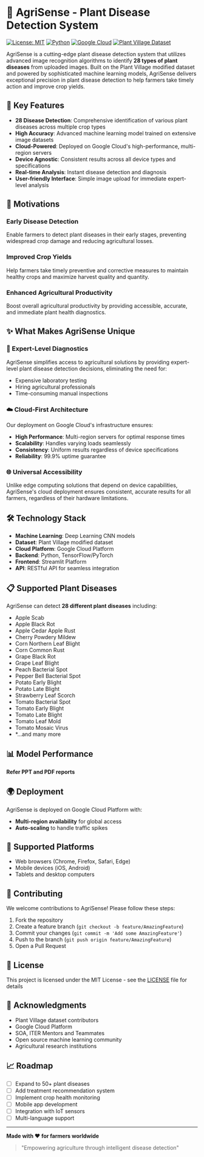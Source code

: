 # 🌱 AgriSense - Plant Disease Detection System

[![License: MIT](https://img.shields.io/badge/License-MIT-yellow.svg)](https://opensource.org/licenses/MIT)
[![Python](https://img.shields.io/badge/Python-3.8+-blue.svg)](https://www.python.org/downloads/)
[![Google Cloud](https://img.shields.io/badge/Google%20Cloud-Deployed-4285F4.svg)](https://cloud.google.com/)
[![Plant Village Dataset](https://img.shields.io/badge/Dataset-PlantVillage-green.svg)](https://www.kaggle.com/emmarex/plantdisease)

AgriSense is a cutting-edge plant disease detection system that utilizes advanced image recognition algorithms to identify **28 types of plant diseases** from uploaded images. Built on the Plant Village modified dataset and powered by sophisticated machine learning models, AgriSense delivers exceptional precision in plant disease detection to help farmers take timely action and improve crop yields.

## 🎯 Key Features

- **28 Disease Detection**: Comprehensive identification of various plant diseases across multiple crop types
- **High Accuracy**: Advanced machine learning model trained on extensive image datasets
- **Cloud-Powered**: Deployed on Google Cloud's high-performance, multi-region servers
- **Device Agnostic**: Consistent results across all device types and specifications
- **Real-time Analysis**: Instant disease detection and diagnosis
- **User-friendly Interface**: Simple image upload for immediate expert-level analysis

## 🚀 Motivations

### Early Disease Detection
Enable farmers to detect plant diseases in their early stages, preventing widespread crop damage and reducing agricultural losses.

### Improved Crop Yields
Help farmers take timely preventive and corrective measures to maintain healthy crops and maximize harvest quality and quantity.

### Enhanced Agricultural Productivity
Boost overall agricultural productivity by providing accessible, accurate, and immediate plant health diagnostics.

## ✨ What Makes AgriSense Unique

### 🔬 Expert-Level Diagnostics
AgriSense simplifies access to agricultural solutions by providing expert-level plant disease detection decisions, eliminating the need for:
- Expensive laboratory testing
- Hiring agricultural professionals
- Time-consuming manual inspections

### ☁️ Cloud-First Architecture
Our deployment on Google Cloud's infrastructure ensures:
- **High Performance**: Multi-region servers for optimal response times
- **Scalability**: Handles varying loads seamlessly
- **Consistency**: Uniform results regardless of device specifications
- **Reliability**: 99.9% uptime guarantee

### 🌐 Universal Accessibility
Unlike edge computing solutions that depend on device capabilities, AgriSense's cloud deployment ensures consistent, accurate results for all farmers, regardless of their hardware limitations.

## 🛠️ Technology Stack

- **Machine Learning**: Deep Learning CNN models
- **Dataset**: Plant Village modified dataset
- **Cloud Platform**: Google Cloud Platform
- **Backend**: Python, TensorFlow/PyTorch
- **Frontend**: Streamlit Platform
- **API**: RESTful API for seamless integration

## 📋 Supported Plant Diseases

AgriSense can detect **28 different plant diseases** including:

- Apple Scab
- Apple Black Rot
- Apple Cedar Apple Rust
- Cherry Powdery Mildew
- Corn Northern Leaf Blight
- Corn Common Rust
- Grape Black Rot
- Grape Leaf Blight
- Peach Bacterial Spot
- Pepper Bell Bacterial Spot
- Potato Early Blight
- Potato Late Blight
- Strawberry Leaf Scorch
- Tomato Bacterial Spot
- Tomato Early Blight
- Tomato Late Blight
- Tomato Leaf Mold
- Tomato Mosaic Virus
- *...and many more


## 📊 Model Performance
**Refer PPT and PDF reports**

## 🌍 Deployment

AgriSense is deployed on Google Cloud Platform with:
- **Multi-region availability** for global access
- **Auto-scaling** to handle traffic spikes

## 📱 Supported Platforms

- Web browsers (Chrome, Firefox, Safari, Edge)
- Mobile devices (iOS, Android)
- Tablets and desktop computers

## 🤝 Contributing

We welcome contributions to AgriSense! Please follow these steps:

1. Fork the repository
2. Create a feature branch (`git checkout -b feature/AmazingFeature`)
3. Commit your changes (`git commit -m 'Add some AmazingFeature'`)
4. Push to the branch (`git push origin feature/AmazingFeature`)
5. Open a Pull Request

## 📄 License

This project is licensed under the MIT License - see the [LICENSE](LICENSE) file for details

## 🙏 Acknowledgments

- Plant Village dataset contributors
- Google Cloud Platform
- SOA, ITER Mentors and Teammates
- Open source machine learning community
- Agricultural research institutions

## 📈 Roadmap

- [ ] Expand to 50+ plant diseases
- [ ] Add treatment recommendation system
- [ ] Implement crop health monitoring
- [ ] Mobile app development
- [ ] Integration with IoT sensors
- [ ] Multi-language support

---

**Made with ❤️ for farmers worldwide**

> "Empowering agriculture through intelligent disease detection"
